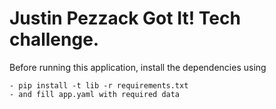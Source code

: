 # Justin Pezzack Got It! Tech challenge.

Before running this application, install the dependencies using

    - pip install -t lib -r requirements.txt
    - and fill app.yaml with required data

